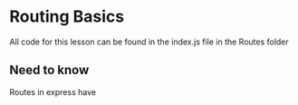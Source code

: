 # Routing Basics

All code for this lesson can be found in the index.js file in the Routes folder

## Need to know

Routes in express have
